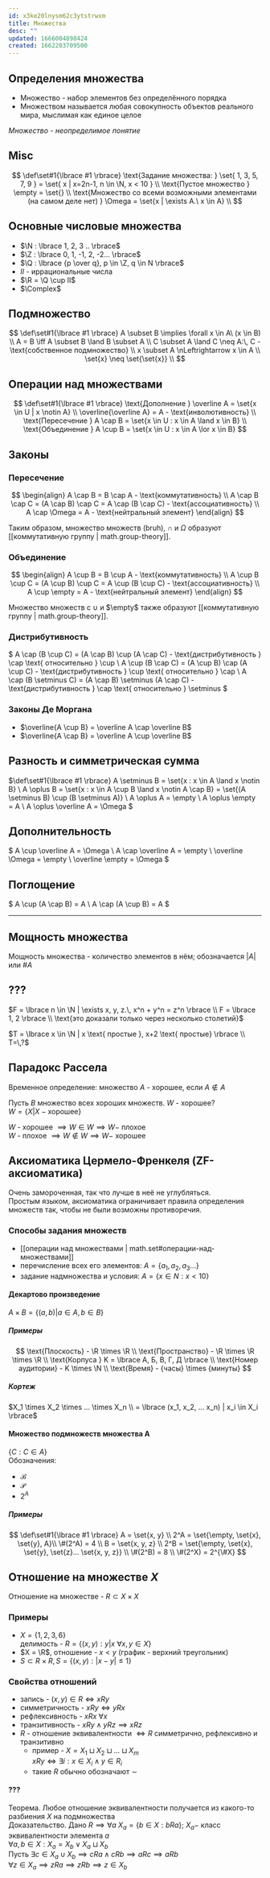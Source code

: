 ```yaml
---
id: x3ke20lnysm62c3ytstrwxm
title: Множества
desc: ""
updated: 1666004898424
created: 1662203709500
---
```


## Определения множества

- Множество - набор элементов без определённого порядка
- Множеством называется любая совокупность объектов реального мира, мыслимая как единое целое

_Множество - неопределимое понятие_

## Misc

$$
\def\set#1{\lbrace #1 \rbrace}
\text{Задание множества: } \set{ 1, 3, 5, 7, 9 } = \set{ x | x=2n-1, n \in \N, x < 10 } \\
\text{Пустое множество } \empty = \set{} \\
\text{Множество со всеми возможными элементами (на самом деле нет) } \Omega = \set{x | \exists A.\ x \in A} \\
$$

## Основные числовые множества

- $\N : \lbrace 1, 2, 3 .. \rbrace$
- $\Z : \lbrace 0, 1, -1, 2, -2... \rbrace$
- $\Q : \lbrace {p \over q}, p \in \Z, q \in N \rbrace$
- $II$ - иррациональные числа
- $\R = \Q \cup II$
- $\Complex$

## Подмножество

$$
\def\set#1{\lbrace #1 \rbrace}
A \subset B \implies \forall x \in A\ (x \in B) \\
A = B \iff A \subset B \land B \subset A \\
C \subset A \land C \neq A:\, C - \text{собственное подмножество} \\
x \subset A \nLeftrightarrow x \in A \\
\set{x} \neq \set{\set{x}} \\
$$

## Операции над множествами

$$
\def\set#1{\lbrace #1 \rbrace}
\text{Дополнение } \overline A = \set{x \in U | x \notin A} \\
\overline{\overline A} = A - \text{инволютивность} \\
\text{Пересечение } A \cap B = \set{x \in U : x \in A \land x \in B} \\
\text{Объединение } A \cup B = \set{x \in U : x \in A \lor x \in B}
$$

## Законы

### Пересечение

$$
\begin{align}
A \cap B = B \cap A - \text{коммутативность} \\
A \cap B \cap C = (A \cap B) \cap C = A \cap (B \cap C) - \text{ассоциативность} \\
A \cap \Omega = A - \text{нейтральный элемент}
\end{align}
$$

Таким образом, множество множеств (bruh), $\cap$ и $\Omega$ образуют [[коммутативную группу | math.group-theory]].

### Объединение

$$
\begin{align}
A \cup B = B \cup A - \text{коммутативность} \\
A \cup B \cup C = (A \cup B) \cup C = A \cup (B \cup C) - \text{ассоциативность} \\
A \cup \empty = A - \text{нейтральный элемент}
\end{align}
$$

Множество множеств с $\cup$ и $\empty$ также образуют [[коммутативную группу | math.group-theory]].

### Дистрибутивность

$
A \cap (B \cup C) = (A \cap B) \cup (A \cap C) - \text{дистрибутивность } \cap \text{ относительно } \cup \\
A \cup (B \cap C) = (A \cup B) \cap (A \cup C) - \text{дистрибутивность } \cup \text{ относительно } \cap \\
A \cap (B \setminus C) = (A \cap B) \setminus (A \cap C) - \text{дистрибутивность } \cap \text{ относительно } \setminus
$

### Законы Де Моргана
* $\overline{A \cup B} = \overline A \cap \overline B$
* $\overline{A \cap B} = \overline A \cup \overline B$

## Разность и симметрическая сумма

$\def\set#1{\lbrace #1 \rbrace}
A \setminus B = \set{x : x \in A \land x \notin B} \\
A \oplus B = \set{x : x \in A \cup B \land x \notin A \cap B} = \set{(A \setminus B) \cup (B \setminus A)} \\
A \oplus A = \empty \\
A \oplus \empty = A \\
A \oplus \overline A = \Omega
$

## Дополнительность

$
A \cup \overline A = \Omega \\
A \cap \overline A = \empty \\
\overline \Omega = \empty \\
\overline \empty = \Omega
$

## Поглощение

$
A \cup (A \cap B) = A \\
A \cap (A \cup B) = A
$

---

## Мощность множества

Moщность множества - количество элементов в нём; обозначается $|A|$ или $\#A$

## ???

$F = \lbrace n \in \N | \exists x, y, z.\, x^n + y^n = z^n \rbrace \\
F = \lbrace 1, 2 \rbrace \\
  \text{это доказали только через несколько столетий}$

$T = \lbrace x \in \N | x \text{ простые }, x+2 \text{ простые} \rbrace \\
T=\,?$

## Парадокс Рассела

Временное определение: множество $A$ - хорошее, если $A \notin A$

Пусть $В$ множество всех хороших множеств. $W$ - хорошее?  
$W = \lbrace X | X - \text{хорошее} \rbrace$

$W$ - хорошее $\implies W \in W \implies W -$ плохое  
$W$ - плохое $\implies W \notin W \implies W -$ хорошее

## Аксиоматика Цермело-Френкеля (ZF-аксиоматика)

Очень замороченная, так что лучше в неё не углубляться.  
Простым языком, аксиоматика ограничивает правила определения множеств так, чтобы не были возможны противоречия.

### Способы задания множеств

- [[операции над множествами | math.set#операции-над-множествами]]
- перечисление всех его элементов: $A=\lbrace a_1, a_2, a_3... \rbrace$
- задание надмножества и условия: $A=\lbrace x \in N : x < 10 \rbrace$

#### Декартово произведение

$A \times B = \lbrace (a, b) | a \in A,\, b \in B \rbrace$

##### Примеры

$$
\text{Плоскость} - \R \times \R \\
\text{Пространство} - \R \times \R \times \R \\
\text{Корпуса } K = \lbrace А, Б, В, Г, Д \rbrace \\
\text{Номер аудитории} - K \times \N \\
\text{Время} - {часы} \times {минуты}
$$

##### Кортеж

$X_1 \times X_2 \times ... \times X_n \\
= \lbrace (x_1, x_2, ... x_n) | x_i \in X_i \rbrace$

#### Множество подмножеств множества A

$\lbrace C : C \in A \rbrace$  
Обозначения:

- $\mathcal B$
- $\mathcal P$
- $2^A$

##### Примеры

$$
\def\set#1{\lbrace #1 \rbrace}
A = \set{x, y} \\
2^A = \set{\empty, \set{x}, \set{y}, A}\\
\#(2^A) = 4 \\
B = \set{x, y, z} \\
2^B = \set{\empty, \set{x}, \set{y}, \set{z}... \set{x, y, z}} \\
\#(2^B) = 8 \\
\#(2^X) = 2^{\#X}
$$

## Отношение на множестве $X$
Отношение на множестве - $R \subset X \times X$ 

### Примеры
* $X = \lbrace 1, 2, 3, 6 \rbrace$  
  делимость - $R = \lbrace (x, y) : y|x\ \forall x, y \in X \rbrace$
* $X = \R$, отношение - $x < y$ (график - верхний треугольник)
* $S \subset R \times R, S = \lbrace (x, y) : |x - y| \leq 1 \rbrace$

### Свойства отношений
* запись - $(x, y) \in R \iff xRy$
* симметричность - $xRy \iff yRx$
* рефлексивность - $xRx\ \forall x$
* транзитивность - $xRy \land yRz \implies xRz$
* $R$ - отношение эквивалентности $\iff R$ симметрично, рефлексивно и транзитивно  
  * пример - $X = X_1 \sqcup X_2 \sqcup \dots \sqcup X_m$  
  $xRy \iff \exists i : x \in X_i \land y \in R_i$
  * такие $R$ обычно обозначают $\sim$

#### ???
Теорема. Любое отношение эквивалентности получается из какого-то разбиения $X$ на подмножества  
Доказательство. Дано $R \implies \forall a\ X_a = \lbrace b \in X : bRa \rbrace$; $X_a -$ класс эквивалентности элемента $a$  
$\forall a, b \in X : X_a = X_b \lor X_a \sqcup X_b$  
Пусть $\exists c \in X_a \cup X_b \implies cRa \land cRb \implies aRc \implies aRb$  
$\forall z \in X_a \implies zRa \implies zRb \implies z \in X_b$